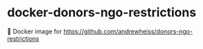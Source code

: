 # docker-donors-ngo-restrictions

🐳 Docker image for https://github.com/andrewheiss/donors-ngo-restrictions
